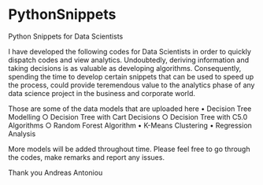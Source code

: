 # PythonSnippets
Python Snippets for Data Scientists

I have developed the following codes for Data Scientists in order to quickly dispatch codes and view analytics. Undoubtedly, deriving information and taking decisions is as valuable as developing algorithms. Consequently, spending the time to develop certain snippets that can be used to speed up the process, could provide teremendous value to the analytics phase of any data science project in the business and corporate world.

Those are some of the data models that are uploaded here
• Decision Tree Modelling
 ○ Decision Tree with Cart Decisions
 ○ Decision Tree with C5.0 Algorithms
 ○ Random Forest Algorithm
• K-Means Clustering
• Regression Analysis

More models will be added throughout time.
Please feel free to go through the codes, make remarks and report any issues.


Thank you
Andreas Antoniou
